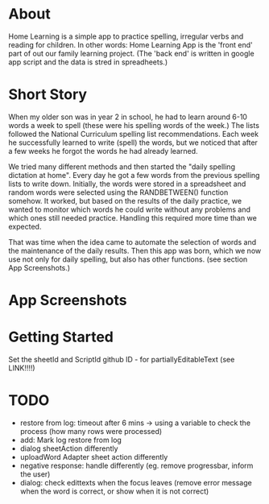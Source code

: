 # About
Home Learning is a simple app to practice spelling, irregular verbs and reading for children.
In other words: Home Learning App is the 'front end' part of out our family learning project. (The 'back end' is written in google app script and the data is stred in spreadheets.)

# Short Story
When my older son was in year 2 in school, he had to learn around 6-10 words a week to spell (these were his spelling words of the week.) The lists followed the National Curriculum spelling list recommendations.
Each week he successfully learned to write (spell) the words, but we noticed that after a few weeks he forgot the words he had already learned.

We tried many different methods and then started the "daily spelling dictation at home". Every day he got a few words from the previous spelling lists to write down.
Initially, the words were stored in a spreadsheet and random words were selected using the RANDBETWEEN() function somehow. It worked, but based on the results of the daily practice, we wanted to monitor which words he could write without any problems and which ones still needed practice. Handling this required more time than we expected. 

That was time when the idea came to automate the selection of words and the maintenance of the daily results.
Then this app was born, which we now use not only for daily spelling, but also has other functions. (see section App Screenshots.)  

# App Screenshots

# Getting Started
Set the sheetId and ScriptId
github ID - for partiallyEditableText (see LINK!!!!)

# TODO
- restore from log: timeout after 6 mins -> using a variable to check the process (how many rows were processed)
- add: Mark log restore from log 
- dialog sheetAction differently
- uploadWord Adapter sheet action differently 
- negative response: handle differently (eg. remove progressbar, inform the user)
- dialog: check edittexts when the focus leaves (remove error message when the word is correct, or show when it is not correct)
